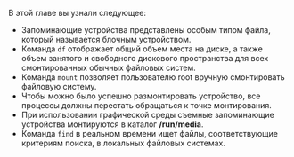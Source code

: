 В этой главе вы узнали следующее:

* Запоминающие устройства представлены особым типом файла, который называется блочным устройством.
* Команда `df` отображает общий объем места на диске, а также объем занятого и свободного дискового пространства для всех смонтированных обычных файловых систем.
* Команда `mount` позволяет пользователю root вручную смонтировать файловую систему.
* Чтобы можно было успешно размонтировать устройство, все процессы должны перестать обращаться к точке монтирования.
* При использовании графической среды съемные запоминающие устройства монтируются в каталог **/run/media**.
* Команда `find` в реальном времени ищет файлы, соответствующие критериям поиска, в локальных файловых системах.